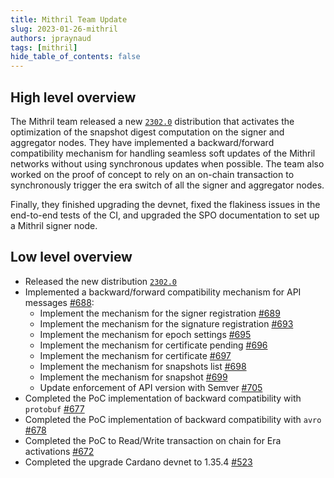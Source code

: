 ```yaml
---
title: Mithril Team Update
slug: 2023-01-26-mithril
authors: jpraynaud
tags: [mithril]
hide_table_of_contents: false
---
```


## High level overview
The Mithril team released a new [`2302.0`](https://github.com/input-output-hk/mithril/releases/tag/2302.0) distribution that activates the optimization of the snapshot digest computation on the signer and aggregator nodes. They have implemented a backward/forward compatibility mechanism for handling seamless soft updates of the Mithril networks without using synchronous updates when possible. The team also worked on the proof of concept to rely on an on-chain transaction to synchronously trigger the era switch of all the signer and aggregator nodes.

Finally, they finished upgrading the devnet, fixed the flakiness issues in the end-to-end tests of the CI, and upgraded the SPO documentation to set up a Mithril signer node.

## Low level overview
- Released the new distribution [`2302.0`](https://github.com/input-output-hk/mithril/releases/tag/2302.0)
- Implemented a backward/forward compatibility mechanism for API messages [#688](https://github.com/input-output-hk/mithril/issues/688):
  - Implement the mechanism for the signer registration [#689](https://github.com/input-output-hk/mithril/issues/689)
  - Implement the mechanism for the signature registration [#693](https://github.com/input-output-hk/mithril/issues/693)
  - Implement the mechanism for epoch settings [#695](https://github.com/input-output-hk/mithril/issues/695)
  - Implement the mechanism for certificate pending [#696](https://github.com/input-output-hk/mithril/issues/696)
  - Implement the mechanism for certificate [#697](https://github.com/input-output-hk/mithril/issues/697)
  - Implement the mechanism for snapshots list [#698](https://github.com/input-output-hk/mithril/issues/698)
  - Implement the mechanism for snapshot [#699](https://github.com/input-output-hk/mithril/issues/699)
  - Update enforcement of API version with Semver [#705](https://github.com/input-output-hk/mithril/issues/705)
- Completed the PoC implementation of backward compatibility with `protobuf` [#677](https://github.com/input-output-hk/mithril/issues/677)
- Completed the PoC implementation of backward compatibility with `avro` [#678](https://github.com/input-output-hk/mithril/issues/678)
- Completed the PoC to Read/Write transaction on chain for Era activations [#672](https://github.com/input-output-hk/mithril/issues/672)
- Completed the upgrade Cardano devnet to 1.35.4 [#523](https://github.com/input-output-hk/mithril/issues/523)
